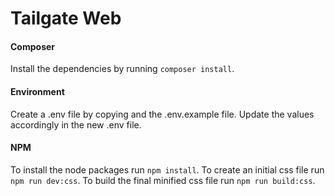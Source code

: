 # Tailgate Web

#### Composer

Install the dependencies by running `composer install`.


#### Environment

Create a .env file by copying and the .env.example file. Update the values accordingly in the new .env file.


#### NPM

To install the node packages run `npm install`.
To create an initial css file run `npm run dev:css`.
To build the final minified css file run `npm run build:css`.